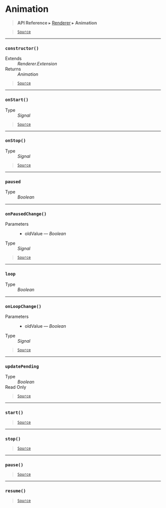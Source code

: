 # Animation

> **API Reference** ▸ [Renderer](/api/renderer.md) ▸ **Animation**

<!-- toc -->

> [`Source`](https:/github.com/Neft-io/neft/blob/3dc9f5366bf00b190122a2aec6eec7c6b4593c4f/src/renderer/types/extensions/animation.litcoffee)


* * * 

### `constructor()`

<dl><dt>Extends</dt><dd><i>Renderer.Extension</i></dd><dt>Returns</dt><dd><i>Animation</i></dd></dl>


> [`Source`](https:/github.com/Neft-io/neft/blob/3dc9f5366bf00b190122a2aec6eec7c6b4593c4f/src/renderer/types/extensions/animation.litcoffee#animation-animationconstructor--rendererextension)


* * * 

### `onStart()`

<dl><dt>Type</dt><dd><i>Signal</i></dd></dl>


> [`Source`](https:/github.com/Neft-io/neft/blob/3dc9f5366bf00b190122a2aec6eec7c6b4593c4f/src/renderer/types/extensions/animation.litcoffee#signal-animationonstart)


* * * 

### `onStop()`

<dl><dt>Type</dt><dd><i>Signal</i></dd></dl>


> [`Source`](https:/github.com/Neft-io/neft/blob/3dc9f5366bf00b190122a2aec6eec7c6b4593c4f/src/renderer/types/extensions/animation.litcoffee#signal-animationonstop)


* * * 

### `paused`

<dl><dt>Type</dt><dd><i>Boolean</i></dd></dl>


* * * 

### `onPausedChange()`

<dl><dt>Parameters</dt><dd><ul><li>oldValue — <i>Boolean</i></li></ul></dd><dt>Type</dt><dd><i>Signal</i></dd></dl>


> [`Source`](https:/github.com/Neft-io/neft/blob/3dc9f5366bf00b190122a2aec6eec7c6b4593c4f/src/renderer/types/extensions/animation.litcoffee#signal-animationonpausedchangeboolean-oldvalue)


* * * 

### `loop`

<dl><dt>Type</dt><dd><i>Boolean</i></dd></dl>


* * * 

### `onLoopChange()`

<dl><dt>Parameters</dt><dd><ul><li>oldValue — <i>Boolean</i></li></ul></dd><dt>Type</dt><dd><i>Signal</i></dd></dl>


> [`Source`](https:/github.com/Neft-io/neft/blob/3dc9f5366bf00b190122a2aec6eec7c6b4593c4f/src/renderer/types/extensions/animation.litcoffee#signal-animationonloopchangeboolean-oldvalue)


* * * 

### `updatePending`

<dl><dt>Type</dt><dd><i>Boolean</i></dd><dt>Read Only</dt></dl>


> [`Source`](https:/github.com/Neft-io/neft/blob/3dc9f5366bf00b190122a2aec6eec7c6b4593c4f/src/renderer/types/extensions/animation.litcoffee#readonly-boolean-animationupdatepending)


* * * 

### `start()`

> [`Source`](https:/github.com/Neft-io/neft/blob/3dc9f5366bf00b190122a2aec6eec7c6b4593c4f/src/renderer/types/extensions/animation.litcoffee#animationstart)


* * * 

### `stop()`

> [`Source`](https:/github.com/Neft-io/neft/blob/3dc9f5366bf00b190122a2aec6eec7c6b4593c4f/src/renderer/types/extensions/animation.litcoffee#animationstop)


* * * 

### `pause()`

> [`Source`](https:/github.com/Neft-io/neft/blob/3dc9f5366bf00b190122a2aec6eec7c6b4593c4f/src/renderer/types/extensions/animation.litcoffee#animationpause)


* * * 

### `resume()`

> [`Source`](https:/github.com/Neft-io/neft/blob/3dc9f5366bf00b190122a2aec6eec7c6b4593c4f/src/renderer/types/extensions/animation.litcoffee#animationresume)

